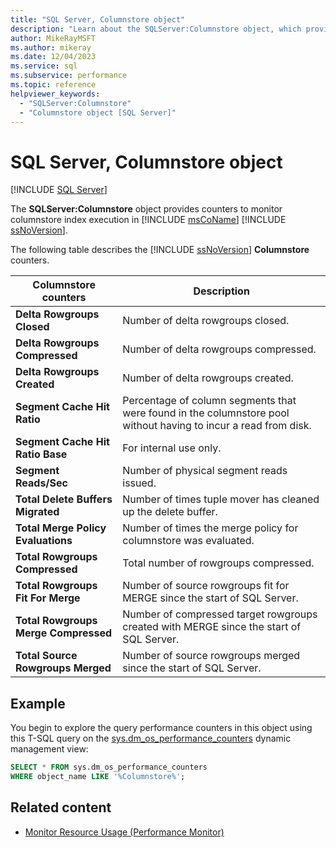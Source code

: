 ```yaml
---
title: "SQL Server, Columnstore object"
description: "Learn about the SQLServer:Columnstore object, which provides counters to monitor columnstore index execution in SQL Server."
author: MikeRayMSFT
ms.author: mikeray
ms.date: 12/04/2023
ms.service: sql
ms.subservice: performance
ms.topic: reference
helpviewer_keywords:
  - "SQLServer:Columnstore"
  - "Columnstore object [SQL Server]"
---
```

# SQL Server, Columnstore object
 [!INCLUDE [SQL Server](../../includes/applies-to-version/sqlserver.md)]

The **SQLServer:Columnstore** object provides counters to monitor columnstore index execution in [!INCLUDE [msCoName](../../includes/msconame-md.md)] [!INCLUDE [ssNoVersion](../../includes/ssnoversion-md.md)].  
  
The following table describes the [!INCLUDE [ssNoVersion](../../includes/ssnoversion-md.md)] **Columnstore** counters.  
  
|**Columnstore** counters|Description|  
|--------------------------|-----------------|  
|**Delta Rowgroups Closed**|Number of delta rowgroups closed.|  
|**Delta Rowgroups Compressed**|Number of delta rowgroups compressed.|  
|**Delta Rowgroups Created**|Number of delta rowgroups created.|  
|**Segment Cache Hit Ratio**|Percentage of column segments that were found in the columnstore pool without having to incur a read from disk.|  
|**Segment Cache Hit Ratio Base**|For internal use only.|
|**Segment Reads/Sec**|Number of physical segment reads issued.|  
|**Total Delete Buffers Migrated**|Number of times tuple mover has cleaned up the delete buffer.|  
|**Total Merge Policy Evaluations**|Number of times the merge policy for columnstore was evaluated.|  
|**Total Rowgroups Compressed**|Total number of rowgroups compressed.|  
|**Total Rowgroups Fit For Merge**|Number of source rowgroups fit for MERGE since the start of SQL Server.|  
|**Total Rowgroups Merge Compressed**|Number of compressed target rowgroups created with MERGE since the start of SQL Server.|  
|**Total Source Rowgroups Merged**|Number of source rowgroups merged since the start of SQL Server.|  

## Example

You begin to explore the query performance counters in this object using this T-SQL query on the [sys.dm_os_performance_counters](../system-dynamic-management-views/sys-dm-os-performance-counters-transact-sql.md) dynamic management view:

```sql
SELECT * FROM sys.dm_os_performance_counters
WHERE object_name LIKE '%Columnstore%';
```  
  
## Related content

- [Monitor Resource Usage (Performance Monitor)](monitor-resource-usage-system-monitor.md)
